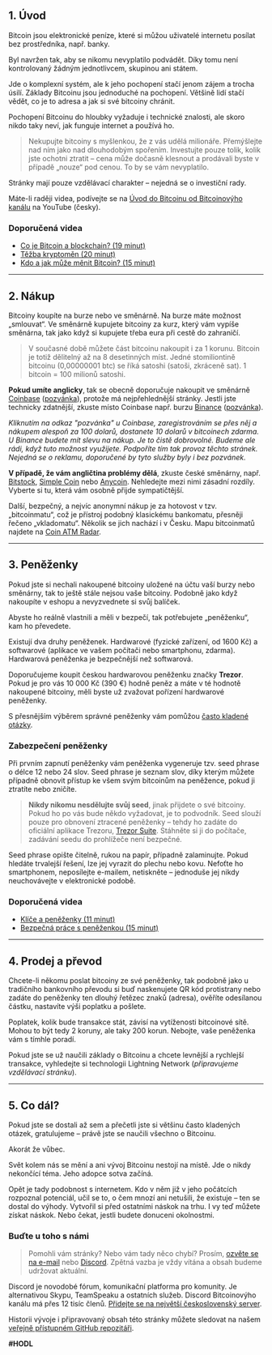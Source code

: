 ## 1. Úvod
Bitcoin jsou elektronické peníze, které si můžou uživatelé internetu posílat bez prostředníka, např. banky.

Byl navržen tak, aby se nikomu nevyplatilo podvádět. Díky tomu není kontrolovaný žádným jednotlivcem, skupinou ani státem.

Jde o komplexní systém, ale k jeho pochopení stačí jenom zájem a trocha úsilí. Základy Bitcoinu jsou jednoduché na pochopení. Většině lidí stačí vědět, co je to adresa a jak si své bitcoiny chránit.

Pochopení Bitcoinu do hloubky vyžaduje i technické znalosti, ale skoro nikdo taky neví, jak funguje internet a používá ho.
‍
> Nekupujte bitcoiny s myšlenkou, že z vás udělá milionáře. Přemýšlejte nad ním jako nad dlouhodobým spořením. Investujte pouze tolik, kolik jste ochotni ztratit – cena může dočasně klesnout a prodávali byste v případě „nouze“ pod cenou. To by se vám nevyplatilo.

Stránky mají pouze vzdělávací charakter – nejedná se o investiční rady.

Máte-li raději videa, podívejte se na [Úvod do Bitcoinu od Bitcoinovýho kanálu](https://www.youtube.com/watch?v=Z92ADb5i42s&list=PLiD1OrtvRy70RQ8k5HH0E3vHQPpEIJJhZ) na YouTube (česky).

### Doporučená videa
- [Co je Bitcoin a blockchain? (19 minut)](https://www.youtube.com/watch?v=KSKY1P9qLk4&list=PLiD1OrtvRy70RQ8k5HH0E3vHQPpEIJJhZ&index=5)
- [Těžba kryptoměn (20 minut)](https://www.youtube.com/watch?v=aSlEaZFoJmU&list=PLiD1OrtvRy70RQ8k5HH0E3vHQPpEIJJhZ&index=21)
- [Kdo a jak může měnit Bitcoin? (15 minut)](https://www.youtube.com/watch?v=z7e1Dw-0aEk&list=PLiD1OrtvRy70RQ8k5HH0E3vHQPpEIJJhZ&index=32)

___

## 2. Nákup
Bitcoiny koupíte na burze nebo ve směnárně. Na burze máte možnost „smlouvat“. Ve směnárně kupujete bitcoiny za kurz, který vám vypíše směnárna, tak jako když si kupujete třeba eura při cestě do zahraničí.

> V současné době můžete část bitcoinu nakoupit i za 1 korunu. Bitcoin je totiž dělitelný až na 8 desetinných míst. Jedné stomiliontině bitcoinu (0,00000001 btc) se říká satoshi (satoši, zkráceně sat). 1 bitcoin = 100 milionů satoshi.

**Pokud umíte anglicky**, tak se obecně doporučuje nakoupit ve směnárně [Coinbase](https://www.coinbase.com) ([pozvánka](https://www.coinbase.com/join/kukla_g6)), protože má nejpřehlednější stránky. Jestli jste technicky zdatnější, zkuste místo Coinbase např. burzu [Binance](https://www.binance.com) ([pozvánka](https://www.binance.com/en/register?ref=I7KS47QB)).

*Kliknutím na odkaz "pozvánka" u Coinbase, zaregistrováním se přes něj a nákupem alespoň za 100 dolarů, dostanete 10 dolarů v bitcoinech zdarma. U Binance budete mít slevu na nákup. Je to čistě dobrovolné. Budeme ale rádi, když tuto možnost využijete. Podpoříte tím tak provoz těchto stránek. Nejedná se o reklamu, doporučené by tyto služby byly i bez pozvánek.*

**V případě, že vám angličtina problémy dělá**, zkuste české směnárny, např. [Bitstock](https://www.bitstock.com/), [Simple Coin](http://simplecoin.eu) nebo [Anycoin](https://www.anycoin.cz). Nehledejte mezi nimi zásadní rozdíly. Vyberte si tu, která vám osobně přijde sympatičtější.

Další, bezpečný, a nejvíc anonymní nákup je za hotovost v tzv. „bitcoinmatu“, což je přístroj podobný klasickému bankomatu, přesněji řečeno „vkladomatu“. Několik se jich nachází i v Česku. Mapu bitcoinmatů najdete na [Coin ATM Radar](https://coinatmradar.com/).

___

## 3. Peněženky
Pokud jste si nechali nakoupené bitcoiny uložené na účtu vaší burzy nebo směnárny, tak to ještě stále nejsou vaše bitcoiny. Podobně jako když nakoupíte v eshopu a nevyzvednete si svůj balíček.

Abyste ho reálně vlastnili a měli v bezpečí, tak potřebujete „peněženku“, kam ho převedete.

Existují dva druhy peněženek. Hardwarové (fyzické zařízení, od 1600 Kč) a softwarové (aplikace ve vašem počítači nebo smartphonu, zdarma). Hardwarová peněženka je bezpečnější než softwarová.

Doporučujeme koupit českou hardwarovou peněženku značky **Trezor**. Pokud je pro vás 10 000 Kč (390 €) hodně peněz a máte v té hodnotě nakoupené bitcoiny, měli byste už zvažovat pořízení hardwarové peněženky.

S přesnějším výběrem správné peněženky vám pomůžou [často kladené otázky](#penezenky-faq).

### Zabezpečení peněženky
Při prvním zapnutí peněženky vám peněženka vygeneruje tzv. seed phrase o délce 12 nebo 24 slov. Seed phrase je seznam slov, díky kterým můžete případně obnovit přístup ke všem svým bitcoinům na peněžence, pokud ji ztratíte nebo zničíte.

> **Nikdy nikomu nesdělujte svůj seed**, jinak přijdete o své bitcoiny. Pokud ho po vás bude někdo vyžadovat, je to podvodník. Seed slouží pouze pro obnovení ztracené peněženky – tehdy ho zadáte do oficiální aplikace Trezoru, [Trezor Suite](https://suite.trezor.io/). Stáhněte si ji do počítače, zadávání seedu do prohlížeče není bezpečné.

Seed phrase opište čitelně, rukou na papír, případně zalaminujte. Pokud hledáte trvalejší řešení, lze jej vyrazit do plechu nebo kovu. Nefoťte ho smartphonem, neposílejte e-mailem, netiskněte – jednoduše jej nikdy neuchovávejte v elektronické podobě.

### Doporučená videa
- [Klíče a peněženky (11 minut)](https://www.youtube.com/watch?v=4CqyY53dDJU&list=PLiD1OrtvRy70RQ8k5HH0E3vHQPpEIJJhZ&index=20)
- [Bezpečná práce s peněženkou (15 minut)](https://www.youtube.com/watch?v=55sn9T7QNbQ&list=PLiD1OrtvRy70RQ8k5HH0E3vHQPpEIJJhZ&index=55)

___

## 4. Prodej a převod
Chcete-li někomu poslat bitcoiny ze své peněženky, tak podobně jako u tradičního bankovního převodu si buď naskenujete QR kód protistrany nebo zadáte do peněženky ten dlouhý řetězec znaků (adresa), ověříte odesílanou částku, nastavíte výši poplatku a pošlete.

Poplatek, kolik bude transakce stát, závisí na vytíženosti bitcoinové sítě. Mohou to být tedy 2 koruny, ale taky 200 korun. Nebojte, vaše peněženka vám s tímhle poradí.

Pokud jste se už naučili základy o Bitcoinu a chcete levnější a rychlejší transakce, vyhledejte si technologii Lightning Network (*připravujeme vzdělávací stránku*).

___

## 5. Co dál?
Pokud jste se dostali až sem a přečetli jste si většinu často kladených otázek, gratulujeme – právě jste se naučili všechno o Bitcoinu.

Akorát že vůbec.

Svět kolem nás se mění a ani vývoj Bitcoinu nestojí na místě. Jde o nikdy nekončící téma. Jeho adopce sotva začíná.

Opět je tady podobnost s internetem. Kdo v něm již v jeho počátcích rozpoznal potenciál, učil se to, o čem mnozí ani netušili, že existuje – ten se dostal do výhody. Vytvořil si před ostatními náskok na trhu. I vy teď můžete získat náskok. Nebo čekat, jestli budete donuceni okolnostmi.

### Buďte u toho s námi
> Pomohli vám stránky? Nebo vám tady něco chybí? Prosím, [ozvěte se na e-mail](mailto:pavelkukla@gmail.com) nebo [Discord](https://discord.com/invite/cTGFFAGQ9E). Zpětná vazba je vždy vítána a obsah budeme udržovat aktuální.

Discord je novodobé fórum, komunikační platforma pro komunity. Je alternativou Skypu, TeamSpeaku a ostatních služeb. Discord Bitcoinovýho kanálu má přes 12 tisíc členů. [Přidejte se na největší československý server](https://discord.com/invite/cTGFFAGQ9E).

Historii vývoje i připravovaný obsah této stránky můžete sledovat na našem [veřejně přístupném GitHub repozitáři](https://github.com/pavelkukla/kryptodoupe.cz).

**#HODL**
